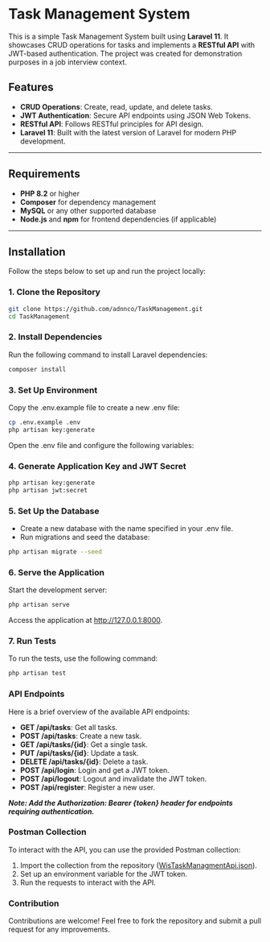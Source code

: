 # Task Management System

This is a simple Task Management System built using **Laravel 11**. It showcases CRUD operations for tasks and implements a **RESTful API** with JWT-based authentication. The project was created for demonstration purposes in a job interview context.

## Features

- **CRUD Operations**: Create, read, update, and delete tasks.
- **JWT Authentication**: Secure API endpoints using JSON Web Tokens.
- **RESTful API**: Follows RESTful principles for API design.
- **Laravel 11**: Built with the latest version of Laravel for modern PHP development.

---

## Requirements

- **PHP 8.2** or higher
- **Composer** for dependency management
- **MySQL** or any other supported database
- **Node.js** and **npm** for frontend dependencies (if applicable)

---

## Installation

Follow the steps below to set up and run the project locally:

### 1. Clone the Repository
```bash
git clone https://github.com/adnnco/TaskManagement.git
cd TaskManagement
```

### 2. Install Dependencies

Run the following command to install Laravel dependencies:

```bash
composer install
```

### 3. Set Up Environment

Copy the .env.example file to create a new .env file:

```bash
cp .env.example .env
php artisan key:generate
```

Open the .env file and configure the following variables:
    


### 4. Generate Application Key and JWT Secret

```bash
php artisan key:generate
php artisan jwt:secret
```

### 5. Set Up the Database

* Create a new database with the name specified in your .env file. 
* Run migrations and seed the database:

```bash
php artisan migrate --seed
``` 

### 6. Serve the Application

Start the development server:

```bash
php artisan serve
``` 

Access the application at http://127.0.0.1:8000.

### 7. Run Tests

To run the tests, use the following command:

```bash
php artisan test
```

### API Endpoints

Here is a brief overview of the available API endpoints:

- **GET /api/tasks**: Get all tasks.
- **POST /api/tasks**: Create a new task.
- **GET /api/tasks/{id}**: Get a single task.
- **PUT /api/tasks/{id}**: Update a task.
- **DELETE /api/tasks/{id}**: Delete a task.
- **POST /api/login**: Login and get a JWT token.
- **POST /api/logout**: Logout and invalidate the JWT token.
- **POST /api/register**: Register a new user.

**_Note: Add the Authorization: Bearer {token} header for endpoints requiring authentication._**

### Postman Collection

To interact with the API, you can use the provided Postman collection:

1.	Import the collection from the repository ([WisTaskManagmentApi.json](WisTaskManagmentApi.json)).
2.	Set up an environment variable for the JWT token.
3.	Run the requests to interact with the API.

### Contribution

Contributions are welcome! Feel free to fork the repository and submit a pull request for any improvements.
